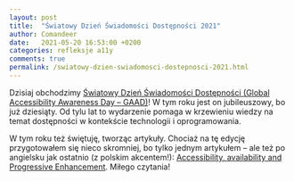 ```yaml
---
layout: post
title:  "Światowy Dzień Świadomości Dostępności 2021"
author: Comandeer
date:   2021-05-20 16:53:00 +0200
categories: refleksje a11y
comments: true
permalink: /swiatowy-dzien-swiadomosci-dostepnosci-2021.html
---
```


Dzisiaj obchodzimy [Światowy Dzień Świadomości Dostępności (Global Accessibility Awareness Day – GAAD)](https://globalaccessibilityawarenessday.org/)! W tym roku jest on jubileuszowy, bo już dziesiąty. Od tylu lat to wydarzenie pomaga w krzewieniu wiedzy na temat dostępności w kontekście technologii i oprogramowania.

W tym roku też świętuję, tworząc artykuły. Chociaż na tę edycję przygotowałem się nieco skromniej, bo tylko jednym artykułem – ale też po angielsku jak ostatnio (z polskim akcentem!): [Accessibility, availability and Progressive Enhancement](https://ckeditor.com/blog/accessibility-availability-and-progressive-enhancement/). Miłego czytania!
